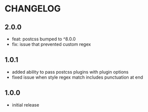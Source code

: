 # CHANGELOG

## 2.0.0

- feat: postcss bumped to ^8.0.0
- fix: issue that prevented custom regex

## 1.0.1

- added ability to pass postcss plugins with plugin options
- fixed issue when style regex match includes punctuation at end

## 1.0.0

- initial release
